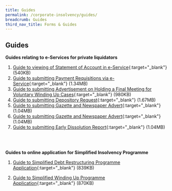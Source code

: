 ```yaml
---
title: Guides
permalink: /corporate-insolvency/guides/
breadcrumb: Guides
third_nav_title: Forms & Guides
---
```

Guides
---

**Guides relating to e-Services for private liquidators**<br>

1. [Guide to viewing of Statement of Account in e-Service](/files/guide%20to%20statement%20of%20accounts%20eservice.pdf){:target="_blank"} (540KB)<br>
2. [Guide to submitting Payment Requisitions via e-Service](/files/guide%20to%20payment%20requisition%20eservice.pdf){:target="_blank"} (1.34MB)<br>
3. [Guide to submitting Advertisement on Holding a Final Meeting for Voluntary Winding Up Cases](/files/guide%20to%20submitt%20advert%20final%20meeting%vw.pdf){:target="_blank"} (980KB)<br>
4. [Guide to submitting Depository Request](/files/guide%20depository%20request.pdf){:target="_blank"} (1.67MB)<br>
5. [Guide to submitting Gazette and Newspaper Advert](/files/guide%20to%20submit%20gazette%20and%20newspaper%20advert.pdf){:target="_blank"} (1.04MB)<br>
6. [Guide to submitting Gazette and Newspaper Advert](/files/guide%20to%20submit%20gazette%20and%20newspaper%20advert.pdf){:target="_blank"} (1.04MB)<br>
7. [Guide to submitting Early Dissolution Report](/files/guide%20to%20submit%20early%20dissolution%20report.pdf){:target="_blank"} (1.04MB)<br>
<br>
<br>


**Guides to online application for Simplified Insolvency Programme**<br>

1. [Guide to Simplified Debt Restructuring Programme Application](/files/Guide%20to%20SDRP%20Appln.pdf){:target="_blank"} (839KB)<br>

2. [Guide to Simplified Winding Up Programme Application](/files/Guide%20to%20SWUP%20Appln.pdf){:target="_blank"} (870KB)<br>